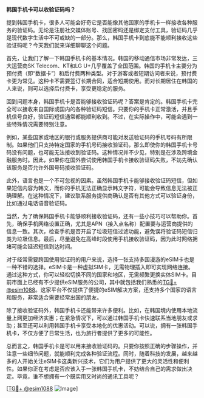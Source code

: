 **韩国手机卡可以收验证码吗？**

提到韩国手机卡，很多人可能会好奇它是否能像其他国家的手机卡一样接收各种服务的验证码。无论是注册社交媒体账号、找回密码还是绑定支付工具，验证码几乎是现代数字生活中不可或缺的一部分。那么，韩国手机卡到底能不能顺利接收这些验证码呢？今天我们就来详细聊聊这个问题。

首先，让我们了解一下韩国手机卡的基本情况。韩国的移动通信市场非常发达，三大运营商SK Telecom、KT和LG U+几乎覆盖了全国范围。韩国的手机卡主要分为预付费（即“数据卡”）和后付费两种类型。对于游客或者短期访问者来说，预付费卡更为常见。这种卡不需要签订长期合同，适合短期使用。而对长期居住在韩国的人来说，则可以选择后付费卡，享受更稳定的服务。

回到问题本身，韩国手机卡是否能够接收验证码呢？答案是肯定的。韩国手机卡完全可以接收来自国际或国内的各种验证码短信。只要你的手机卡正常激活，并且手机信号良好，验证码短信通常都能顺利收到。不过，在实际操作中，可能会遇到一些特殊情况需要特别注意。

例如，某些国家或地区的银行或服务提供商可能对发送验证码的手机号码有所限制。如果他们只支持特定国家的手机号码接收验证码，那么即使你的韩国手机卡号码没有问题，也可能无法接收到验证码。这种情况并不少见，特别是在涉及跨境金融服务时。因此，如果你在国外尝试使用韩国手机卡接收验证码失败，不妨先确认该服务是否允许外国号码接收验证码。

此外，语言也是一个不可忽视的因素。虽然韩国手机卡能够接收验证码短信，但如果短信内容为韩文，而你的手机无法正确显示韩文字符，可能会导致信息无法被正确理解。在这种情况下，建议联系服务提供商确认是否有其他方式可以验证身份，比如通过电话语音验证码。

当然，为了确保韩国手机卡能够顺利接收验证码，还有一些小技巧可以帮助你。首先，确保手机网络设置正确，尤其是APN（接入点名称）配置要与运营商提供的信息一致。其次，检查手机是否开启了垃圾短信过滤功能，避免误将验证码短信归类为垃圾信息。最后，尽量避免在高峰时段使用手机接收验证码，因为此时网络拥堵可能会延迟短信到达时间。

对于经常需要跨国使用验证码的用户来说，选择一张支持多国漫游的eSIM卡也是一种不错的选择。eSIM卡是一种虚拟SIM卡，无需物理插入即可实现网络连接。通过这种方式，你可以轻松切换不同的国家和地区，无需频繁更换实体SIM卡。目前市面上已经有不少提供eSIM服务的公司，其中就包括我们熟悉的[TG💪+ @esim1088](https://t.me/s/esim1088)。这家平台不仅提供了便捷的eSIM解决方案，还支持多个国家的语言和服务，非常适合需要经常出国的朋友。

除了接收验证码外，韩国手机卡还能带来许多便利。比如，在韩国境内使用本地流量上网更加经济实惠；在紧急情况下，可以通过韩国手机卡快速联系当地朋友或求助；甚至还可以利用韩国手机卡享受本地化的优惠活动。可以说，拥有一张韩国手机卡，不仅方便了日常生活，也为旅行者提供了更多的可能性。

总而言之，韩国手机卡是可以用来接收验证码的。只要你按照正确的步骤操作，并注意一些细节问题，就能顺利完成各种验证流程。同时，随着科技的发展，越来越多的人开始关注eSIM卡这类新兴技术，它们为用户提供了更大的灵活性和便利性。如果你正在考虑是否应该入手一张韩国手机卡，不妨结合自己的需求做出决定。毕竟，谁不想拥有一个既实用又时尚的通讯工具呢？

[[TG💪+ @esim1088](https://t.me/s/esim1088) ![Image](https://i.postimg.cc/4NQfJmqS/Snipaste-2025-05-13-00-14-12.png)]